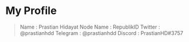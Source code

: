 #  My Profile

> Name      : Prastian Hidayat
> Node Name : RepublikID
> Twitter   : @prastianhdd
> Telegram  : @prastianhdd
> Discord   : PrastianHD#3757





